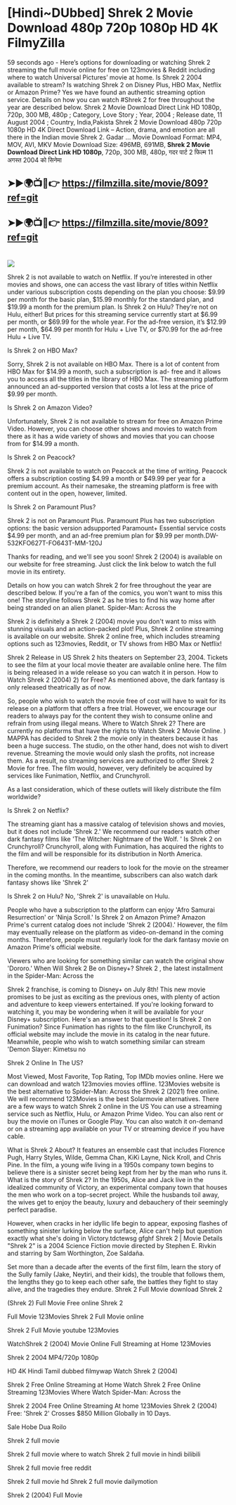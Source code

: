 # [Hindi~DUbbed] Shrek 2 Movie Download 480p 720p 1080p HD 4K FilmyZilla


59 seconds ago - Here’s options for downloading or watching Shrek 2 streaming the full movie online for free on 123movies & Reddit including where to watch Universal Pictures’ movie at home. Is Shrek 2 2004 available to stream? Is watching Shrek 2 on Disney Plus, HBO Max, Netflix or Amazon Prime? Yes we have found an authentic streaming option service. Details on how you can watch #Shrek 2 for free throughout the year are described below. Shrek 2 Movie Download Direct Link HD 1080p, 720p, 300 MB, 480p ; Category, Love Story ; Year, 2004 ; Release date, 11 August 2004 ; Country, India,Pakista Shrek 2 Movie Download 480p 720p 1080p HD 4K Direct Download Link – Action, drama, and emotion are all there in the Indian movie Shrek 2. Gadar ...
Movie Download Format: MP4, MOV, AVI, MKV
Movie Download Size: 496MB, 691MB, **Shrek 2 Movie Download Direct Link HD 1080p**, 720p, 300 MB, 480p, गदर पार्ट 2 फिल्म 11 अगस्त 2004 को सिनेमा

## ➤►🌍📺📱👉   https://filmzilla.site/movie/809?ref=git

## ➤►🌍📺📱👉   https://filmzilla.site/movie/809?ref=git

#

<img src="https://image.tmdb.org/t/p/w780//iaNoLnnpQb5SNxGc4bkQmdCvEdG.jpg" />

Shrek 2 is not available to watch on Netflix. If you’re interested in other movies and shows, one can access the vast library of titles within Netflix under various subscription costs depending on the plan you choose: $9.99 per month for the basic plan, $15.99 monthly for the standard plan, and $19.99 a month for the premium plan. Is Shrek 2 on Hulu? They’re not on Hulu, either! But prices for this streaming service currently start at $6.99 per month, or $69.99 for the whole year. For the ad-free version, it’s $12.99 per month, $64.99 per month for Hulu + Live TV, or $70.99 for the ad-free Hulu + Live TV.

Is Shrek 2 on HBO Max?

Sorry, Shrek 2 is not available on HBO Max. There is a lot of content from HBO Max for $14.99 a month, such a subscription is ad- free and it allows you to access all the titles in the library of HBO Max. The streaming platform announced an ad-supported version that costs a lot less at the price of $9.99 per month.

Is Shrek 2 on Amazon Video?

Unfortunately, Shrek 2 is not available to stream for free on Amazon Prime Video. However, you can choose other shows and movies to watch from there as it has a wide variety of shows and movies that you can choose from for $14.99 a month.

Is Shrek 2 on Peacock?

Shrek 2 is not available to watch on Peacock at the time of writing. Peacock offers a subscription costing $4.99 a month or $49.99 per year for a premium account. As their namesake, the streaming platform is free with content out in the open, however, limited.

Is Shrek 2 on Paramount Plus?

Shrek 2 is not on Paramount Plus. Paramount Plus has two subscription options: the basic version adsupported Paramount+ Essential service costs $4.99 per month, and an ad-free premium plan for $9.99 per month.DW-532KFO627T-FO643T-MM-120J

Thanks for reading, and we'll see you soon! Shrek 2 (2004) is available on our website for free streaming. Just click the link below to watch the full movie in its entirety.

Details on how you can watch Shrek 2 for free throughout the year are described below. If you're a fan of the comics, you won't want to miss this one! The storyline follows Shrek 2 as he tries to find his way home after being stranded on an alien planet. Spider-Man: Across the

Shrek 2 is definitely a Shrek 2 (2004) movie you don't want to miss with stunning visuals and an action-packed plot! Plus, Shrek 2 online streaming is available on our website. Shrek 2 online free, which includes streaming options such as 123movies, Reddit, or TV shows from HBO Max or Netflix!

Shrek 2 Release in US Shrek 2 hits theaters on September 23, 2004. Tickets to see the film at your local movie theater are available online here. The film is being released in a wide release so you can watch it in person. How to Watch Shrek 2 (2004) 2) for Free? As mentioned above, the dark fantasy is only released theatrically as of now.

So, people who wish to watch the movie free of cost will have to wait for its release on a platform that offers a free trial. However, we encourage our readers to always pay for the content they wish to consume online and refrain from using illegal means. Where to Watch Shrek 2? There are currently no platforms that have the rights to Watch Shrek 2 Movie Online. ) MAPPA has decided to Shrek 2 the movie only in theaters because it has been a huge success. The studio, on the other hand, does not wish to divert revenue. Streaming the movie would only slash the profits, not increase them. As a result, no streaming services are authorized to offer Shrek 2 Movie for free. The film would, however, very definitely be acquired by services like Funimation, Netflix, and Crunchyroll.

As a last consideration, which of these outlets will likely distribute the film worldwide?

Is Shrek 2 on Netflix?

The streaming giant has a massive catalog of television shows and movies, but it does not include 'Shrek 2.' We recommend our readers watch other dark fantasy films like 'The Witcher: Nightmare of the Wolf. ' Is Shrek 2 on Crunchyroll? Crunchyroll, along with Funimation, has acquired the rights to the film and will be responsible for its distribution in North America.

Therefore, we recommend our readers to look for the movie on the streamer in the coming months. In the meantime, subscribers can also watch dark fantasy shows like 'Shrek 2'

Is Shrek 2 on Hulu? No, 'Shrek 2' is unavailable on Hulu.

People who have a subscription to the platform can enjoy 'Afro Samurai Resurrection' or 'Ninja Scroll.' Is Shrek 2 on Amazon Prime? Amazon Prime's current catalog does not include 'Shrek 2 (2004).' However, the film may eventually release on the platform as video-on-demand in the coming months. Therefore, people must regularly look for the dark fantasy movie on Amazon Prime's official website.

Viewers who are looking for something similar can watch the original show 'Dororo.' When Will Shrek 2 Be on Disney+? Shrek 2 , the latest installment in the Spider-Man: Across the

Shrek 2 franchise, is coming to Disney+ on July 8th! This new movie promises to be just as exciting as the previous ones, with plenty of action and adventure to keep viewers entertained. If you're looking forward to watching it, you may be wondering when it will be available for your Disney+ subscription. Here's an answer to that question! Is Shrek 2 on Funimation? Since Funimation has rights to the film like Crunchyroll, its official website may include the movie in its catalog in the near future. Meanwhile, people who wish to watch something similar can stream 'Demon Slayer: Kimetsu no

Shrek 2 Online In The US?

Most Viewed, Most Favorite, Top Rating, Top IMDb movies online. Here we can download and watch 123movies movies offline. 123Movies website is the best alternative to Spider-Man: Across the Shrek 2 (2021) free online. We will recommend 123Movies is the best Solarmovie alternatives. There are a few ways to watch Shrek 2 online in the US You can use a streaming service such as Netflix, Hulu, or Amazon Prime Video. You can also rent or buy the movie on iTunes or Google Play. You can also watch it on-demand or on a streaming app available on your TV or streaming device if you have cable.

What is Shrek 2 About? It features an ensemble cast that includes Florence Pugh, Harry Styles, Wilde, Gemma Chan, KiKi Layne, Nick Kroll, and Chris Pine. In the film, a young wife living in a 1950s company town begins to believe there is a sinister secret being kept from her by the man who runs it. What is the story of Shrek 2? In the 1950s, Alice and Jack live in the idealized community of Victory, an experimental company town that houses the men who work on a top-secret project. While the husbands toil away, the wives get to enjoy the beauty, luxury and debauchery of their seemingly perfect paradise.

However, when cracks in her idyllic life begin to appear, exposing flashes of something sinister lurking below the surface, Alice can't help but question exactly what she's doing in Victory.tdctewsg gfghf Shrek 2 | Movie Details "Shrek 2" is a 2004 Science Fiction movie directed by Stephen E. Rivkin and starring by Sam Worthington, Zoe Saldaña.

Set more than a decade after the events of the first film, learn the story of the Sully family (Jake, Neytiri, and their kids), the trouble that follows them, the lengths they go to keep each other safe, the battles they fight to stay alive, and the tragedies they endure. Shrek 2 Full Movie download Shrek 2

(Shrek 2) Full Movie Free online Shrek 2

Full Movie 123Movies Shrek 2 Full Movie online

Shrek 2 Full Movie youtube 123Movies

WatchShrek 2 (2004) Movie Online Full Streaming at Home 123Movies

Shrek 2 2004 MP4/720p 1080p

HD 4K Hindi Tamil dubbed filmywap Watch Shrek 2 (2004)

Shrek 2 Free Online Streaming at Home Watch Shrek 2 Free Online Streaming 123Movies Where Watch Spider-Man: Across the

Shrek 2 2004 Free Online Streaming At home 123Movies Shrek 2 (2004) Free: 'Shrek 2' Crosses $850 Million Globally in 10 Days.

Sale Hobe Dua Roilo

Shrek 2 full movie

Shrek 2 full movie where to watch Shrek 2 full movie in hindi bilibili

Shrek 2 full movie free reddit

Shrek 2 full movie hd Shrek 2 full movie dailymotion

Shrek 2 (2004) Full Movie